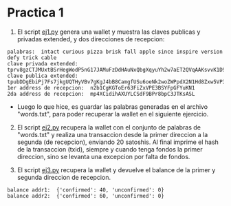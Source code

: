 # Practica 1

1. El script [ej1.py](ej1.py) genera una wallet y muestra las claves publicas y privadas extended, y dos direcciones de recepcion:
```
palabras:  intact curious pizza brisk fall apple since inspire version defy trick cable
clave privada extended:  tprv8gzCTJMUxtBSrHegWodP5nG17JAMuFzDdHAuNxQbgXqyuYh2w7aET2QVqAAKsvvK1D99mZ2nqP15oJCMxmZiu4oABEdUSWmGk1FC4XSXPrx
clave publica extended:  tpubDDgEbiPj7Fs7jkgUQTHyVBv7gKgJ4bB8CamgfUSu6oeNk2woZWPpdX2N1Hd8Zxw5VP3Y2Z41zwdAWLRYEoHiSwu6NGugV7xfVpN33v2v3FU
1er address de recepcion:  n2b1CgKGToEr63FiZxVPE3BSYFpGFYuKN1
2da address de recepcion:  mp4XCidihAXUYLCSdF9BPr8bpC3JTKsASL
```
- Luego lo que hice, es guardar las palabras generadas en el archivo "words.txt", para poder recuperar la wallet en el siguiente ejercicio.

2. El script [ej2.py](ej2.py)  recupera la wallet con el conjunto de palabras de "words.txt" y realiza una transaccion desde la primer direccion a la segunda (de recepcion), enviando 20 satoshis. Al final imprime el hash de la transaccion (txid), siempre y cuando tenga fondos la primer direccion, sino se levanta una excepcion por falta de fondos.

3. El script [ej3.py](ej3.py) recupera la wallet y devuelve el balance de la primer y segunda direccion de recepcion.
```
balance addr1:  {'confirmed': 40, 'unconfirmed': 0}
balance addr2:  {'confirmed': 60, 'unconfirmed': 0}
```
